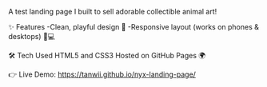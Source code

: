 A test landing page I built to sell adorable collectible animal art!

✨ Features
-Clean, playful design 🎀
-Responsive layout (works on phones & desktops) 📱💻

🛠️ Tech Used
HTML5 and CSS3
Hosted on GitHub Pages 🌍

👉 Live Demo: https://tanwii.github.io/nyx-landing-page/
